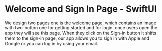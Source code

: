 # Welcome and Sign In Page - SwiftUI 


We design two pages one is the welcome page, which contains an image with two-button one for getting started and for login. once users open the app they will see this page. When they click on the Sign-in button it shifts them to the sign-in page, our app allows you to sign in with Apple and Google or you can log in by using your email.
